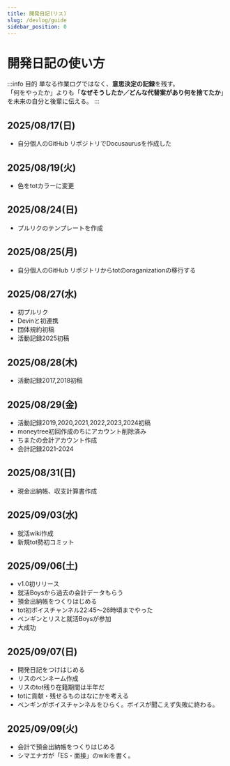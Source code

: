 ```yaml
---
title: 開発日記(リス)
slug: /devlog/guide
sidebar_position: 0
---
```


# 開発日記の使い方

:::info 目的
単なる作業ログではなく、**意思決定の記録**を残す。  
「何をやったか」よりも「**なぜそうしたか／どんな代替案があり何を捨てたか**」を未来の自分と後輩に伝える。
:::

## 2025/08/17(日)
- 自分個人のGitHub リポジトリでDocusaurusを作成した

## 2025/08/19(火)
- 色をtotカラーに変更

## 2025/08/24(日)
- プルリクのテンプレートを作成

## 2025/08/25(月)
- 自分個人のGitHub リポジトリからtotのoraganizationの移行する


## 2025/08/27(水)
- 初プルリク
- Devinと初連携
- 団体規約初稿
- 活動記録2025初稿

## 2025/08/28(木)
- 活動記録2017,2018初稿

## 2025/08/29(金)
- 活動記録2019,2020,2021,2022,2023,2024初稿
- moneytree初回作成のちにアカウント削除済み
- ちまたの会計アカウント作成
- 会計記録2021-2024

## 2025/08/31(日)
- 現金出納帳、収支計算書作成

## 2025/09/03(水)
- 就活wiki作成
- 新規tot勢初コミット

## 2025/09/06(土)
- v1.0初リリース
- 就活Boysから過去の会計データもらう
- 預金出納帳をつくりはじめる
- tot初ボイスチャンネル22:45～26時頃までやった
- ペンギンとリスと就活Boysが参加
- 大成功

## 2025/09/07(日)
- 開発日記をつけはじめる
- リスのペンネーム作成
- リスのtot残り在籍期間は半年だ
- totに貢献・残せるものはなにかを考える
- ペンギンがボイスチャンネルをひらく。ボイスが聞こえず失敗に終わる。

## 2025/09/09(火)
- 会計で預金出納帳をつくりはじめる
- シマエナガが「ES・面接」のwikiを書く。